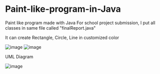 # Paint-like-program-in-Java

Paint like program made with Java
For school project submission, I put all classes in same file called "finalReport.java"

It can create Rectangle, Circle, Line in customized color

![image](https://user-images.githubusercontent.com/62457417/200159504-25ebb9c9-ce10-47b7-ad6a-7e353b5d628a.png)
![image](https://user-images.githubusercontent.com/62457417/200159619-6538a0f7-c4d8-4ca7-b5d7-4a74f40f0862.png)


UML Diagram

![image](https://user-images.githubusercontent.com/62457417/200159571-706c22b7-a965-4cf7-9940-f98325d3dac6.png)



